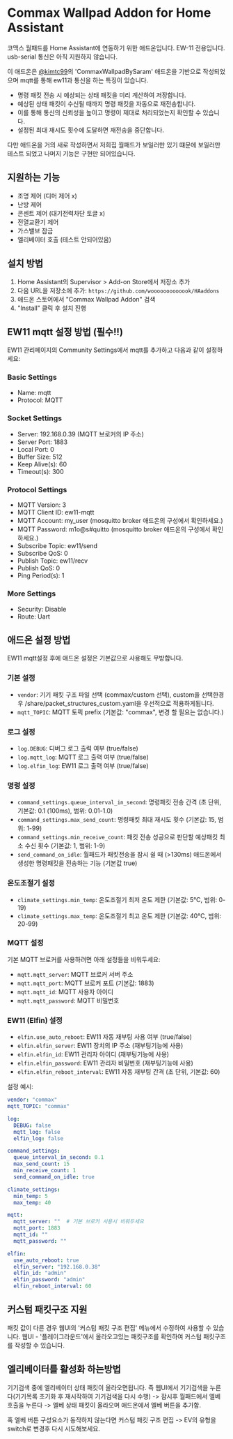 # Commax Wallpad Addon for Home Assistant

코맥스 월패드를 Home Assistant에 연동하기 위한 애드온입니다.
EW-11 전용입니다. usb-serial 통신은 아직 지원하지 않습니다.

이 애드온은 [@kimtc99](https://github.com/kimtc99/HAaddons)의 'CommaxWallpadBySaram' 애드온을 기반으로 작성되었으며 mqtt를 통해 ew11과 통신을 하는 특징이 있습니다.

- 명령 패킷 전송 시 예상되는 상태 패킷을 미리 계산하여 저장합니다.
- 예상된 상태 패킷이 수신될 때까지 명령 패킷을 자동으로 재전송합니다.
- 이를 통해 통신의 신뢰성을 높이고 명령이 제대로 처리되었는지 확인할 수 있습니다.
- 설정된 최대 재시도 횟수에 도달하면 재전송을 중단합니다.

다만 애드온을 거의 새로 작성하면서 저희집 월패드가 보일러만 있기 떄문에 보일러만 테스트 되었고 나머지 기능은 구현만 되어있습니다.

## 지원하는 기능
- 조명 제어 (디머 제어 x)
- 난방 제어
- 콘센트 제어 (대기전력차단 토글 x)
- 전열교환기 제어
- 가스밸브 잠금
- 엘리베이터 호출 (테스트 안되어있음)

## 설치 방법
1. Home Assistant의 Supervisor > Add-on Store에서 저장소 추가
2. 다음 URL을 저장소에 추가: `https://github.com/wooooooooooook/HAaddons`
3. 애드온 스토어에서 "Commax Wallpad Addon" 검색
4. "Install" 클릭 후 설치 진행

## EW11 mqtt 설정 방법 (필수!!)
EW11 관리페이지의 Community Settings에서 mqtt를 추가하고 다음과 같이 설정하세요:

### Basic Settings
- Name: mqtt
- Protocol: MQTT

### Socket Settings
- Server: 192.168.0.39 (MQTT 브로커의 IP 주소)
- Server Port: 1883
- Local Port: 0
- Buffer Size: 512
- Keep Alive(s): 60
- Timeout(s): 300

### Protocol Settings
- MQTT Version: 3
- MQTT Client ID: ew11-mqtt
- MQTT Account: my_user (mosquitto broker 애드온의 구성에서 확인하세요.)
- MQTT Password: m1o@s#quitto (mosquitto broker 애드온의 구성에서 확인하세요.)
- Subscribe Topic: ew11/send
- Subscribe QoS: 0
- Publish Topic: ew11/recv
- Publish QoS: 0
- Ping Period(s): 1

### More Settings
- Security: Disable
- Route: Uart


## 애드온 설정 방법
EW11 mqtt설정 후에 애드온 설정은 기본값으로 사용해도 무방합니다.

### 기본 설정
- `vendor`: 기기 패킷 구조 파일 선택 (commax/custom 선택), custom을 선택한경우 /share/packet_structures_custom.yaml을 우선적으로 적용하게됩니다.
- `mqtt_TOPIC`: MQTT 토픽 prefix (기본값: "commax", 변경 할 필요는 없습니다.)

### 로그 설정
- `log.DEBUG`: 디버그 로그 출력 여부 (true/false)
- `log.mqtt_log`: MQTT 로그 출력 여부 (true/false)
- `log.elfin_log`: EW11 로그 출력 여부 (true/false)

### 명령 설정
- `command_settings.queue_interval_in_second`: 명령패킷 전송 간격 (초 단위, 기본값: 0.1 (100ms), 범위: 0.01-1.0)
- `command_settings.max_send_count`: 명령패킷 최대 재시도 횟수 (기본값: 15, 범위: 1-99)
- `command_settings.min_receive_count`: 패킷 전송 성공으로 판단할 예상패킷 최소 수신 횟수 (기본값: 1, 범위: 1-9)
- `send_command_on_idle`: 월패드가 패킷전송을 잠시 쉴 때 (>130ms) 애드온에서 생성한 명령패킷을 전송하는 기능 (기본값 true)

### 온도조절기 설정
- `climate_settings.min_temp`: 온도조절기 최저 온도 제한 (기본값: 5°C, 범위: 0-19)
- `climate_settings.max_temp`: 온도조절기 최고 온도 제한 (기본값: 40°C, 범위: 20-99)

### MQTT 설정
기본 MQTT 브로커를 사용하려면 아래 설정들을 비워두세요:
- `mqtt.mqtt_server`: MQTT 브로커 서버 주소
- `mqtt.mqtt_port`: MQTT 브로커 포트 (기본값: 1883)
- `mqtt.mqtt_id`: MQTT 사용자 아이디
- `mqtt.mqtt_password`: MQTT 비밀번호

### EW11 (Elfin) 설정
- `elfin.use_auto_reboot`: EW11 자동 재부팅 사용 여부 (true/false)
- `elfin.elfin_server`: EW11 장치의 IP 주소 (재부팅기능에 사용)
- `elfin.elfin_id`: EW11 관리자 아이디 (재부팅기능에 사용)
- `elfin.elfin_password`: EW11 관리자 비밀번호 (재부팅기능에 사용)
- `elfin.elfin_reboot_interval`: EW11 자동 재부팅 간격 (초 단위, 기본값: 60)

설정 예시:
```yaml
vendor: "commax"
mqtt_TOPIC: "commax"

log:
  DEBUG: false
  mqtt_log: false
  elfin_log: false

command_settings:
  queue_interval_in_second: 0.1
  max_send_count: 15
  min_receive_count: 1
  send_command_on_idle: true

climate_settings:
  min_temp: 5
  max_temp: 40

mqtt:
  mqtt_server: ""  # 기본 브로커 사용시 비워두세요
  mqtt_port: 1883
  mqtt_id: ""
  mqtt_password: ""

elfin:
  use_auto_reboot: true
  elfin_server: "192.168.0.38"
  elfin_id: "admin"
  elfin_password: "admin"
  elfin_reboot_interval: 60
```

## 커스텀 패킷구조 지원

패킷 값이 다른 경우 웹UI의 '커스텀 패킷 구조 편집' 메뉴에서 수정하여 사용할 수 있습니다.
웹UI - '플레이그라운드'에서 올라오고있는 패킷구조를 확인하여 커스텀 패킷구조를 작성할 수 있습니다.

## 엘리베이터를 활성화 하는방법

기기검색 중에 엘리베이터 상태 패킷이 올라오면됩니다.
즉 웹UI에서 기기검색을 누른다(기기목록 초기화 후 재시작하여 기기검색을 다시 수행)
-> 잠시후 월패드에서 엘베 호출을 누른다 -> 엘베 상태 패킷이 올라오며 애드온에서 엘베 버튼을 추가함.

혹 엘베 버튼 구성요소가 동작하지 않는다면 커스텀 패킷 구조 편집 -> EV의 유형을 switch로 변경후 다시 시도해보세요.
